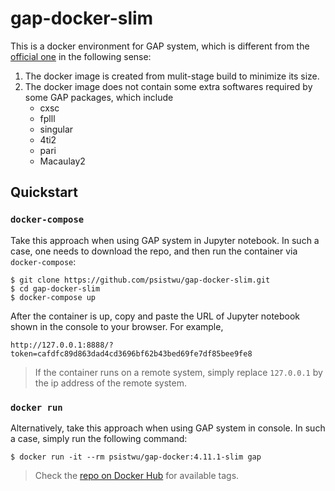 # gap-docker-slim
This is a docker environment for GAP system, which is
different from the [official one](https://hub.docker.com/r/gapsystem/gap-docker) in the following sense:
1. The docker image is created from mulit-stage build to minimize its size.
2. The docker image does not contain some extra softwares
required by some GAP packages, which include
   * cxsc
   * fplll
   * singular
   * 4ti2
   * pari
   * Macaulay2

## Quickstart
### `docker-compose`
Take this approach when using GAP system in Jupyter notebook.
In such a case, one needs to download the repo, and then run the container via `docker-compose`:
```console
$ git clone https://github.com/psistwu/gap-docker-slim.git
$ cd gap-docker-slim
$ docker-compose up
```
After the container is up, copy and paste the URL of Jupyter notebook shown in the console to your browser.  For example,
```console
http://127.0.0.1:8888/?token=cafdfc89d863dad4cd3696bf62b43bed69fe7df85bee9fe8
```
> If the container runs on a remote system, simply replace `127.0.0.1` by the ip address of the remote system.

### `docker run`
Alternatively, take this approach when using GAP system in console.  In such a case, simply run the following command:
```console
$ docker run -it --rm psistwu/gap-docker:4.11.1-slim gap
```
> Check the [repo on Docker Hub](https://hub.docker.com/r/psistwu/gap-docker) for available tags.